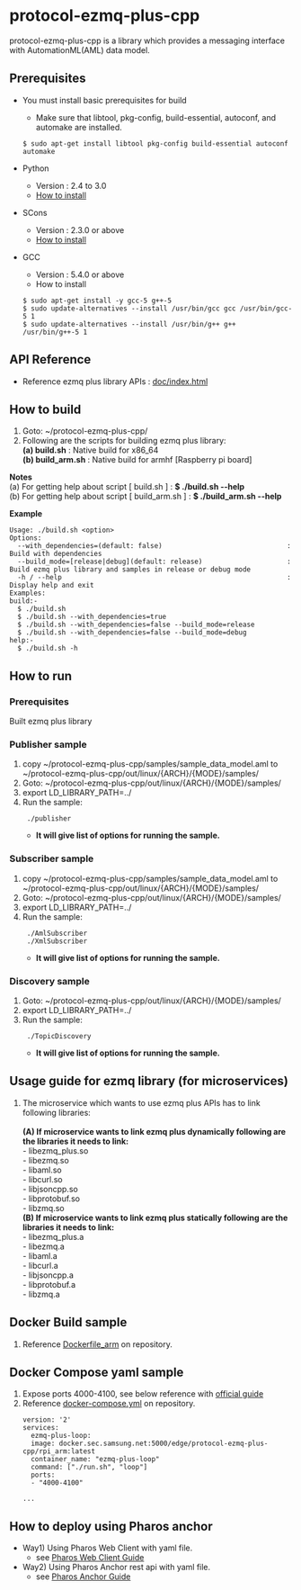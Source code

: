 # protocol-ezmq-plus-cpp

protocol-ezmq-plus-cpp is a library which provides a messaging interface with AutomationML(AML) data model.

## Prerequisites ##
 - You must install basic prerequisites for build
   - Make sure that libtool, pkg-config, build-essential, autoconf, and automake are installed.
   ```
   $ sudo apt-get install libtool pkg-config build-essential autoconf automake
   ```

- Python
  - Version : 2.4 to 3.0
  - [How to install](https://wiki.python.org/moin/BeginnersGuide/Download)

- SCons
  - Version : 2.3.0 or above
  - [How to install](http://scons.org/doc/2.3.0/HTML/scons-user/c95.html)

- GCC
  - Version : 5.4.0 or above
  - How to install
  ```
  $ sudo apt-get install -y gcc-5 g++-5
  $ sudo update-alternatives --install /usr/bin/gcc gcc /usr/bin/gcc-5 1
  $ sudo update-alternatives --install /usr/bin/g++ g++ /usr/bin/g++-5 1
  ```

## API Reference ##
- Reference ezmq plus library APIs : [doc/index.html](doc/index.html)

## How to build ##
1. Goto: ~/protocol-ezmq-plus-cpp/</br>
2. Following are the scripts for building ezmq plus library:</br>
   **(a) build.sh**      : Native build for x86_64</br>
   **(b) build_arm.sh**  : Native build for armhf [Raspberry pi board]</br>

**Notes** </br>
(a) For getting help about script [ build.sh ] : **$ ./build.sh --help** </br>
(b) For getting help about script [ build_arm.sh ] : **$ ./build_arm.sh --help** </br>

**Example**
```
Usage: ./build.sh <option>
Options:
  --with_dependencies=(default: false)                               :  Build with dependencies
  --build_mode=[release|debug](default: release)                     :  Build ezmq plus library and samples in release or debug mode
  -h / --help                                                        :  Display help and exit
Examples:
build:-
  $ ./build.sh
  $ ./build.sh --with_dependencies=true
  $ ./build.sh --with_dependencies=false --build_mode=release
  $ ./build.sh --with_dependencies=false --build_mode=debug
help:-
  $ ./build.sh -h
```

## How to run ##

### Prerequisites ###
 Built ezmq plus library

### Publisher sample ###
1. copy ~/protocol-ezmq-plus-cpp/samples/sample_data_model.aml to ~/protocol-ezmq-plus-cpp/out/linux/{ARCH}/{MODE}/samples/
2. Goto: ~/protocol-ezmq-plus-cpp/out/linux/{ARCH}/{MODE}/samples/
3. export LD_LIBRARY_PATH=../
4. Run the sample:
    ```
     ./publisher
    ```
    - **It will give list of options for running the sample.** </br>

### Subscriber sample ###
1. copy ~/protocol-ezmq-plus-cpp/samples/sample_data_model.aml to ~/protocol-ezmq-plus-cpp/out/linux/{ARCH}/{MODE}/samples/
2. Goto: ~/protocol-ezmq-plus-cpp/out/linux/{ARCH}/{MODE}/samples/
3. export LD_LIBRARY_PATH=../
4. Run the sample:
    ```
     ./AmlSubscriber
     ./XmlSubscriber
    ```
    - **It will give list of options for running the sample.** </br>

### Discovery sample ###
1. Goto: ~/protocol-ezmq-plus-cpp/out/linux/{ARCH}/{MODE}/samples/
2. export LD_LIBRARY_PATH=../
3. Run the sample:
    ```
     ./TopicDiscovery
    ```
    - **It will give list of options for running the sample.** </br>

## Usage guide for ezmq library (for microservices)

1. The microservice which wants to use ezmq plus APIs has to link following libraries:</br></br>
   **(A) If microservice wants to link ezmq plus dynamically following are the libraries it needs to link:**</br>
        - libezmq_plus.so</br>
        - libezmq.so</br>
        - libaml.so</br>
        - libcurl.so</br>
        - libjsoncpp.so</br>
        - libprotobuf.so</br>
        - libzmq.so </br>
   **(B) If microservice wants to link ezmq plus statically following are the libraries it needs to link:**</br>
        - libezmq_plus.a</br>
        - libezmq.a</br>
        - libaml.a</br>
        - libcurl.a</br>
        - libjsoncpp.a</br>
        - libprotobuf.a</br>
        - libzmq.a </br>

## Docker Build sample ##
1. Reference [Dockerfile_arm](Dockerfile_arm) on repository.

## Docker Compose yaml sample ##
1. Expose ports 4000-4100, see below reference with [official guide](https://docs.docker.com/compose/compose-file/compose-file-v2/#ports)
2. Reference [docker-compose.yml](docker-compose.yml) on repository.
    ```
    version: '2'
    services:
      ezmq-plus-loop:
      image: docker.sec.samsung.net:5000/edge/protocol-ezmq-plus-cpp/rpi_arm:latest
      container_name: "ezmq-plus-loop"
      command: ["./run.sh", "loop"]
      ports:
      - "4000-4100"

    ...
    ```

## How to deploy using Pharos anchor ##
- Way1) Using Pharos Web Client with yaml file.
   - see [Pharos Web Client Guide](https://github.sec.samsung.net/RS7-EdgeComputing/system-pharos-web-client)
- Way2) Using Pharos Anchor rest api with yaml file.
   - see [Pharos Anchor Guide](https://github.sec.samsung.net/RS7-EdgeComputing/system-pharos-anchor-go#3-deploy-a-new-service-to-pharos-node-device)